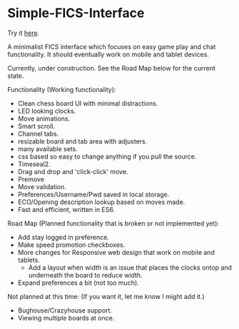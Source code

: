 # Simple-FICS-Interface
Try it <a href="https://cday-with-ai.github.io/Simple-FICS-Interface/" target="_blank">here</a>.

A minimalist FICS interface which focuses on easy game play and chat functionality. It should eventually work on mobile and tablet devices.

Currently, under construction. See the Road Map below for the current state.

Functionality (Working functionality):
- Clean chess board UI with minimal distractions.
- LED looking clocks.
- Move animations.
- Smart scroll.
- Channel tabs.
- resizable board and tab area with adjusters.
- many available sets.
- css based so easy to change anything if you pull the source.
- Timeseal2.
- Drag and drop and 'click-click' move.
- Premove
- Move validation.
- Preferences/Username/Pwd saved in local storage.
- ECO/Opening description lookup based on moves made.
- Fast and efficient, written in ES6.

Road Map (Planned functionality that is broken or not implemented yet):
- Add stay logged in preference.
- Make speed promotion checkboxes.
- More changes for Responsive web design that work on mobile and tablets.
  - Add a layout when width is an issue that places the clocks ontop and underneath the board to reduce width.
- Expand preferences a bit (not too much).


Not planned at this time: (If you want it, let me know I might add it.)
- Bughouse/Crazyhouse support.
- Viewing multiple boards at once.